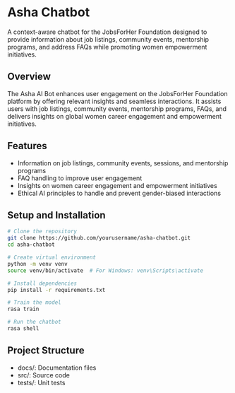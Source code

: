 # Asha Chatbot

A context-aware chatbot for the JobsForHer Foundation designed to provide information about job listings, community events, mentorship programs, and address FAQs while promoting women empowerment initiatives.

## Overview

The Asha AI Bot enhances user engagement on the JobsForHer Foundation platform by offering relevant insights and seamless interactions. It assists users with job listings, community events, mentorship programs, FAQs, and delivers insights on global women career engagement and empowerment initiatives.

## Features

- Information on job listings, community events, sessions, and mentorship programs
- FAQ handling to improve user engagement
- Insights on women career engagement and empowerment initiatives
- Ethical AI principles to handle and prevent gender-biased interactions

## Setup and Installation

```bash
# Clone the repository
git clone https://github.com/yourusername/asha-chatbot.git
cd asha-chatbot

# Create virtual environment
python -m venv venv
source venv/bin/activate  # For Windows: venv\Scripts\activate

# Install dependencies
pip install -r requirements.txt

# Train the model
rasa train

# Run the chatbot
rasa shell
```

## Project Structure

- docs/: Documentation files
- src/: Source code
- tests/: Unit tests

